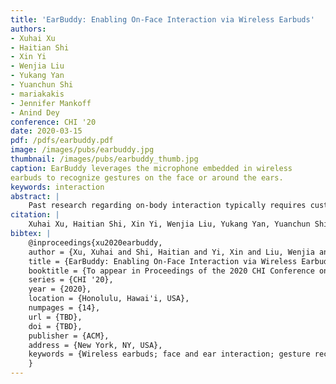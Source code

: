```yaml
---
title: 'EarBuddy: Enabling On-Face Interaction via Wireless Earbuds'
authors: 
- Xuhai Xu
- Haitian Shi
- Xin Yi
- Wenjia Liu
- Yukang Yan
- Yuanchun Shi
- mariakakis
- Jennifer Mankoff
- Anind Dey
conference: CHI '20
date: 2020-03-15
pdf: /pdfs/earbuddy.pdf
image: /images/pubs/earbuddy.jpg
thumbnail: /images/pubs/earbuddy_thumb.jpg
caption: EarBuddy leverages the microphone embedded in wireless
earbuds to recognize gestures on the face or around the ears.
keywords: interaction
abstract: |
    Past research regarding on-body interaction typically requires custom sensors, limiting their scalability and generalizability. We propose EarBuddy, a real-time system that leverages the microphone in commercial wireless earbuds to detect tapping and sliding gestures near the face and ears. We develop a design space to generate 27 valid gestures and conducted a user study (N=16) to select the eight gestures that were optimal for both human preference and microphone detectability. We collected a dataset on those eight gestures (N=20) and trained deep learning models for gesture detection and classification. Our optimized classifier achieved an accuracy of 95.3%. Finally, we conducted a user study (N=12) to evaluate EarBuddy’s usability. Our results show that EarBuddy can facilitate novel interaction and that users feel very positively about the system. EarBuddy provides a new eyes-free, socially acceptable input method that is compatible with commercial wireless earbuds and has the potential for scalability and generalizability.
citation: |
    Xuhai Xu, Haitian Shi, Xin Yi, Wenjia Liu, Yukang Yan, Yuanchun Shi, Alex Mariakakis, Jennifer Mankoff, and Anind K. Dey. EarBuddy: Enabling On-Face Interaction via Wireless Earbuds. To appear in Proceedings of the 2020 Conference on Human Factors in Computing Systems. Association for Computing Machinery, New York, NY, USA, vol. 14. 2020. DOI: TBD
bibtex: |
    @inproceedings{xu2020earbuddy,
    author = {Xu, Xuhai and Shi, Haitian and Yi, Xin and Liu, Wenjia and Yan, Yukang and Shi, Yuanchun and Mariakakis, Alex and Mankoff, Jennifer and Dey, Anind K},
    title = {EarBuddy: Enabling On-Face Interaction via Wireless Earbuds},
    booktitle = {To appear in Proceedings of the 2020 CHI Conference on Human Factors in Computing Systems},
    series = {CHI '20},
    year = {2020},
    location = {Honolulu, Hawai'i, USA},
    numpages = {14},
    url = {TBD},
    doi = {TBD},
    publisher = {ACM},
    address = {New York, NY, USA},
    keywords = {Wireless earbuds; face and ear interaction; gesture recognition},
    }
---
```

